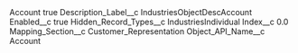 <?xml version="1.0" encoding="UTF-8"?>
<CustomMetadata xmlns="http://soap.sforce.com/2006/04/metadata" xmlns:xsi="http://www.w3.org/2001/XMLSchema-instance" xmlns:xsd="http://www.w3.org/2001/XMLSchema">
    <label>Account</label>
    <protected>true</protected>
    <values>
        <field>Description_Label__c</field>
        <value xsi:type="xsd:string">IndustriesObjectDescAccount</value>
    </values>
    <values>
        <field>Enabled__c</field>
        <value xsi:type="xsd:boolean">true</value>
    </values>
    <values>
        <field>Hidden_Record_Types__c</field>
        <value xsi:type="xsd:string">IndustriesIndividual</value>
    </values>
    <values>
        <field>Index__c</field>
        <value xsi:type="xsd:double">0.0</value>
    </values>
    <values>
        <field>Mapping_Section__c</field>
        <value xsi:type="xsd:string">Customer_Representation</value>
    </values>
    <values>
        <field>Object_API_Name__c</field>
        <value xsi:type="xsd:string">Account</value>
    </values>
</CustomMetadata>
